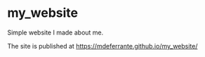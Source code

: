 # my_website

Simple website I made about me. 

The site is published at https://mdeferrante.github.io/my_website/
